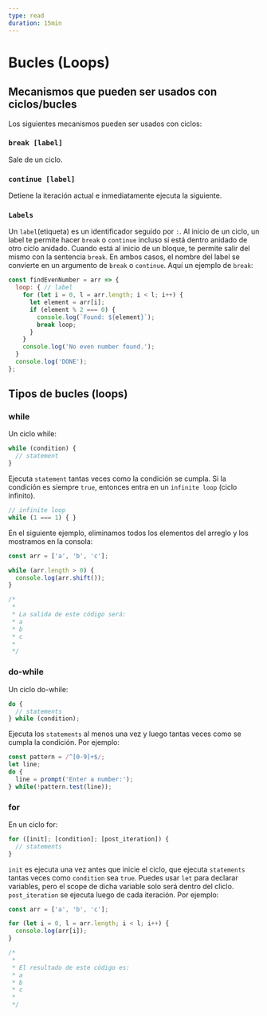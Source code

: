 ```yaml
---
type: read
duration: 15min
---
```


# Bucles (Loops)

## Mecanismos que pueden ser usados con ciclos/bucles

Los siguientes mecanismos pueden ser usados con ciclos:

### `break [label]`

Sale de un ciclo.

### `continue [label]`

Detiene la iteración actual e inmediatamente ejecuta la siguiente.

### `Labels`

Un `label`(etiqueta) es un identificador seguido por `:`. Al inicio de un ciclo,
un label te permite hacer `break` o `continue` incluso si está dentro anidado de
otro ciclo anidado. Cuando está al inicio de un bloque, te permite salir del
mismo con la sentencia `break`. En ambos casos, el nombre del label se convierte
en un argumento de `break` o `continue`. Aquí un ejemplo de `break`:

```js
const findEvenNumber = arr => {
  loop: { // label
    for (let i = 0, l = arr.length; i < l; i++) {
      let element = arr[i];
      if (element % 2 === 0) {
        console.log(`Found: ${element}`);
        break loop;
      }
    }
    console.log('No even number found.');
  }
  console.log('DONE');
};
```

## Tipos de bucles (loops)

### while

Un ciclo while:

```js
while (condition) {
  // statement
}
```

Ejecuta `statement` tantas veces como la condición se cumpla. Si la condición es
siempre `true`, entonces entra en un `infinite loop` (ciclo infinito).

```js
// infinite loop
while (1 === 1) { }
```

En el siguiente ejemplo, eliminamos todos los elementos del arreglo y los
mostramos en la consola:

```js
const arr = ['a', 'b', 'c'];

while (arr.length > 0) {
  console.log(arr.shift());
}

/*
 *
 * La salida de este código será:
 * a
 * b
 * c
 *
 */
```

### do-while

Un ciclo do-while:

```js
do {
  // statements
} while (condition);
```

Ejecuta los `statements` al menos una vez y luego tantas veces como se cumpla la
condición. Por ejemplo:

```js
const pattern = /^[0-9]+$/;
let line;
do {
  line = prompt('Enter a number:');
} while(!pattern.test(line));
```

### for

En un ciclo for:

```js
for ([init]; [condition]; [post_iteration]) {
  // statements
}
```

`init` es ejecuta una vez antes que inicie el ciclo, que ejecuta `statements`
tantas veces como `condition` sea `true`. Puedes usar `let` para declarar
variables, pero el scope de dicha variable solo será dentro del cliclo.
`post_iteration` se ejecuta luego de cada iteración. Por ejemplo:

```js
const arr = ['a', 'b', 'c'];

for (let i = 0, l = arr.length; i < l; i++) {
  console.log(arr[i]);
}

/*
 *
 * El resultado de este código es:
 * a
 * b
 * c
 *
 */
```
